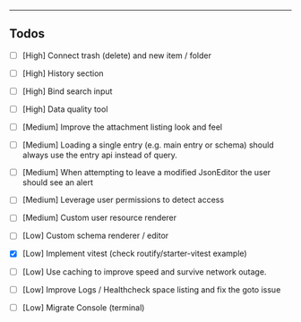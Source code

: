 ----

## Todos

- [ ] [High] Connect trash (delete) and new item / folder
- [ ] [High] History section
- [ ] [High] Bind search input
- [ ] [High] Data quality tool
- [ ] [Medium] Improve the attachment listing look and feel
- [ ] [Medium] Loading a single entry (e.g. main entry or schema) should always use the entry api instead of query.
- [ ] [Medium] When attempting to leave a modified JsonEditor the user should see an alert
- [ ] [Medium] Leverage user permissions to detect access 
- [ ] [Medium] Custom user resource renderer
- [ ] [Low] Custom schema renderer / editor 
- [x] [Low] Implement vitest (check routify/starter-vitest example)
- [ ] [Low] Use caching to improve speed and survive network outage.
- [ ] [Low] Improve Logs / Healthcheck space listing and fix the goto issue
- [ ] [Low] Migrate Console (terminal)

